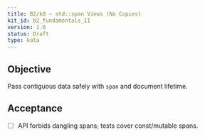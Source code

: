 ```yaml
---
title: B2/k8 — std::span Views (No Copies)
kit_id: b2_fundamentals_II
version: 1.0
status: Draft
type: kata
---
```

## Objective
Pass contiguous data safely with `span` and document lifetime.
## Acceptance
- [ ] API forbids dangling spans; tests cover const/mutable spans.